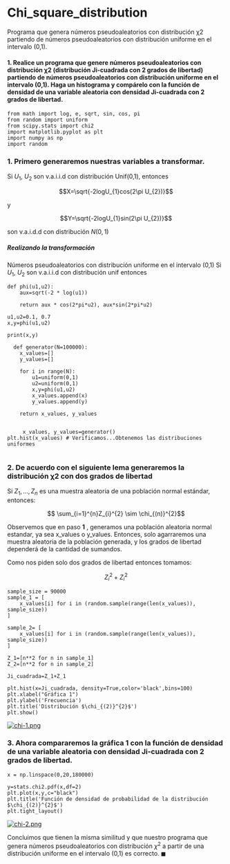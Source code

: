 # Chi_square_distribution
Programa que genera números pseudoaleatorios con distribución χ2  partiendo de números pseudoaleatorios con distribución uniforme en el intervalo (0,1). 

#### 1. Realice un programa que genere números pseudoaleatorios con distribución χ2 (distribución Ji-cuadrada con 2 grados de libertad) partiendo de números pseudoaleatorios con distribución uniforme en el intervalo (0,1). Haga un histograma y compárelo con la función de densidad de una variable aleatoria con densidad Ji-cuadrada con 2 grados de libertad.

```
from math import log, e, sqrt, sin, cos, pi
from random import uniform
from scipy.stats import chi2
import matplotlib.pyplot as plt
import numpy as np
import random
```
### 1. Primero generaremos nuestras variables a transformar.

Si $U_{1}$, $U_{2}$ son v.a.i.i.d con distribución Unif(0,1), entonces

$$X=\sqrt{-2logU_{1}cos(2\pi U_{2})}$$

y

$$Y=\sqrt{-2logU_{1}sin(2\pi U_{2})}$$

son v.a.i.d.d con distribución $N(0,1)$

##### Realizando la transformación 

Números pseudoaleatorios con distribución uniforme en el intervalo (0,1)
 Si $U_{1}$, $U_{2}$ son v.a.i.i.d con distribución unif entonces
 
```
def phi(u1,u2):
    aux=sqrt(-2 * log(u1))
    
    return aux * cos(2*pi*u2), aux*sin(2*pi*u2)
```
 ```
u1,u2=0.1, 0.7
x,y=phi(u1,u2)

print(x,y)
  ```
  
  
```
  def generator(N=100000):
    x_values=[]
    y_values=[]
    
    for i in range(N):
        u1=uniform(0,1)
        u2=uniform(0,1)
        x,y=phi(u1,u2)
        x_values.append(x)
        y_values.append(y)
    
    return x_values, y_values
    
```
     
```
     x_values, y_values=generator()
plt.hist(x_values) # Verificamos...Obtenemos las distribuciones uniformes
    
```
    
### 2. De acuerdo con el siguiente lema generaremos la distribución χ2 con dos grados de libertad

Si $Z_{1},...,Z_{n}$ es una muestra aleatoria de una población normal estándar, entonces:

$$ \sum_{i=1}^{n}Z_{i}^{2} \sim \chi_{(n)}^{2}$$

Observemos que en paso $\textbf{1}$ , generamos una población aleatoria normal estandar, ya sea x_values o  y_values. Entonces, solo agarraremos una muestra aleatoria de la población generada, y los grados de libertad dependerá de la cantidad de sumandos.

Como nos piden solo dos grados de libertad entonces tomamos:

$$Z_{i}^2+Z_{i}^2 $$
```
sample_size = 90000
sample_1 = [
    x_values[i] for i in (random.sample(range(len(x_values)), sample_size))
]

sample_2= [
    x_values[i] for i in (random.sample(range(len(x_values)), sample_size))
]
```
```
Z_1=[n**2 for n in sample_1]
Z_2=[n**2 for n in sample_2]

Ji_cuadrada=Z_1+Z_1
```
```
plt.hist(x=Ji_cuadrada, density=True,color='black',bins=100)
plt.xlabel("Gráfica 1")
plt.ylabel('Frecuencia')
plt.title('Distribución $\chi_{(2)}^{2}$')
plt.show()
```
[![chi-1.png](https://i.postimg.cc/j5gLYJLp/chi-1.png)](https://postimg.cc/r048SsGj)


### 3. Ahora compararemos la gráfica 1  con la función de densidad de una variable aleatoria con densidad Ji-cuadrada con 2 grados de libertad.

```
x = np.linspace(0,20,180000)

y=stats.chi2.pdf(x,df=2)
plt.plot(x,y,c="black")
plt.title('Función de densidad de probabilidad de la distribución $\chi_{(2)}^{2}$')
plt.tight_layout()

```
[![chi-2.png](https://i.postimg.cc/fTgpSW9M/chi-2.png)](https://postimg.cc/ykcvwHjG)

Concluimos que tienen la misma similitud y que nuestro programa que genera números pseudoaleatorios con distribución $\chi^{2}$ a partir de una distribución uniforme en el intervalo (0,1) es correcto. $\blacksquare$




    
    
    
    
    
    
    
    
    
